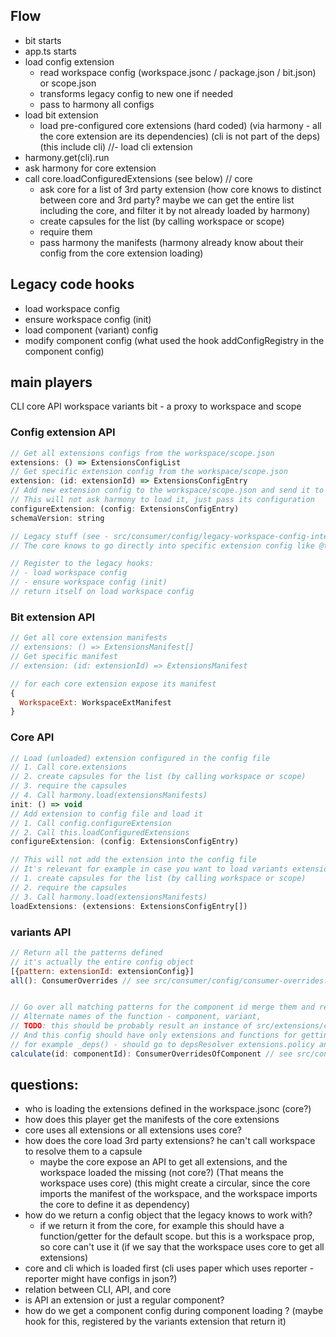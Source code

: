 ## Flow
- bit starts
- app.ts starts
- load config extension
  - read workspace config (workspace.jsonc / package.json / bit.json) or scope.json
  - transforms legacy config to new one if needed
  - pass to harmony all configs
- load bit extension
  - load pre-configured core extensions (hard coded) (via harmony - all the core extension are its dependencies) (cli is not part of the deps)
  (this include cli)
//- load cli extension
- harmony.get(cli).run
- ask harmony for core extension
- call core.loadConfiguredExtensions (see below) // core
  - ask core for a list of 3rd party extension (how core knows to distinct between core and 3rd party? maybe we can get the entire list
  including the core, and filter it by not already loaded by harmony)
  - create capsules for the list (by calling workspace or scope)
  - require them
  - pass harmony the manifests (harmony already know about their config from the core extension loading)

## Legacy code hooks
- load workspace config
- ensure workspace config (init)
- load component (variant) config
- modify component config (what used the hook addConfigRegistry in the component config)

## main players
CLI
core
API
workspace
variants
bit - a proxy to workspace and scope

### Config extension API
```js
// Get all extensions configs from the workspace/scope.json
extensions: () => ExtensionsConfigList
// Get specific extension config from the workspace/scope.json
extension: (id: extensionId) => ExtensionsConfigEntry
// Add new extension config to the workspace/scope.json and send it to harmony
// This will not ask harmony to load it, just pass its configuration
configureExtension: (config: ExtensionsConfigEntry)
schemaVersion: string

// Legacy stuff (see - src/consumer/config/legacy-workspace-config-interface.ts) - the names / structure requires modifications
// The core knows to go directly into specific extension config like @teambit/workspace.defaultScope

// Register to the legacy hooks:
// - load workspace config
// - ensure workspace config (init)
// return itself on load workspace config
```

### Bit extension API
```js
// Get all core extension manifests
// extensions: () => ExtensionsManifest[]
// Get specific manifest
// extension: (id: extensionId) => ExtensionsManifest

// for each core extension expose its manifest
{
  WorkspaceExt: WorkspaceExtManifest
}
```

### Core API
```js
// Load (unloaded) extension configured in the config file
// 1. Call core.extensions
// 2. create capsules for the list (by calling workspace or scope)
// 3. require the capsules
// 4. Call harmony.load(extensionsManifests)
init: () => void
// Add extension to config file and load it
// 1. Call config.configureExtension
// 2. Call this.loadConfiguredExtensions
configureExtension: (config: ExtensionsConfigEntry)

// This will not add the extension into the config file
// It's relevant for example in case you want to load variants extensions (you don't want to configure them in the root)
// 1. create capsules for the list (by calling workspace or scope)
// 2. require the capsules
// 3. Call harmony.load(extensionsManifests)
loadExtensions: (extensions: ExtensionsConfigEntry[])
```

### variants API
```js
// Return all the patterns defined
// it's actually the entire config object
[{pattern: extensionId: extensionConfig}]
all(): ConsumerOverrides // see src/consumer/config/consumer-overrides.ts


// Go over all matching patterns for the component id merge them and return the result
// Alternate names of the function - component, variant,
// TODO: this should be probably result an instance of src/extensions/component/config.ts
// And this config should have only extensions and functions for getting legacy stuff
// for example _deps() - should go to depsResolver extensions.policy and to the correct stuff
calculate(id: componentId): ConsumerOverridesOfComponent // see src/consumer/config/consumer-overrides.ts
```

## questions:
- who is loading the extensions defined in the workspace.jsonc (core?)
- how does this player get the manifests of the core extensions
- core uses all extensions or all extensions uses core?
- how does the core load 3rd party extensions? he can't call workspace to resolve them to a capsule
  - maybe the core expose an API to get all extensions, and the workspace loaded the missing (not core?)
  (That means the workspace uses core)
  (this might create a circular, since the core imports the manifest of the workspace, and the workspace imports the core to define it as dependency)
- how do we return a config object that the legacy knows to work with?
  - if we return it from the core, for example this should have a function/getter for the default scope. but this is a workspace prop, so core can't use it (if we say that the workspace uses core to get all extensions)
- core and cli which is loaded first (cli uses paper which uses reporter - reporter might have configs in json?)
- relation between CLI, API, and core
- is API an extension or just a regular component?
- how do we get a component config during component loading ? (maybe hook for this, registered by the variants extension that return it)
